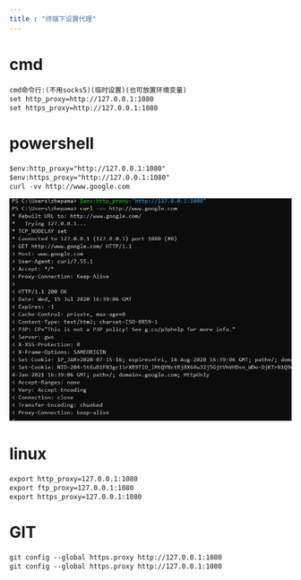 ```yaml
---
title : "终端下设置代理"
---
```


# cmd

```
cmd命令行:(不用socks5)(临时设置)(也可放置环境变量)
set http_proxy=http://127.0.0.1:1080
set https_proxy=http://127.0.0.1:1080
```

# powershell

```
$env:http_proxy="http://127.0.0.1:1080"
$env:https_proxy="http://127.0.0.1:1080"
curl -vv http://www.google.com
```

![image-20200716004313442](../../public/images/2020-07-13-cons/image-20200716004313442.png)

# linux

```
export http_proxy=127.0.0.1:1080
export ftp_proxy=127.0.0.1:1080
export https_proxy=127.0.0.1:1080
```

# GIT

```
git config --global https.proxy http://127.0.0.1:1080
git config --global https.proxy http://127.0.0.1:1080
```
